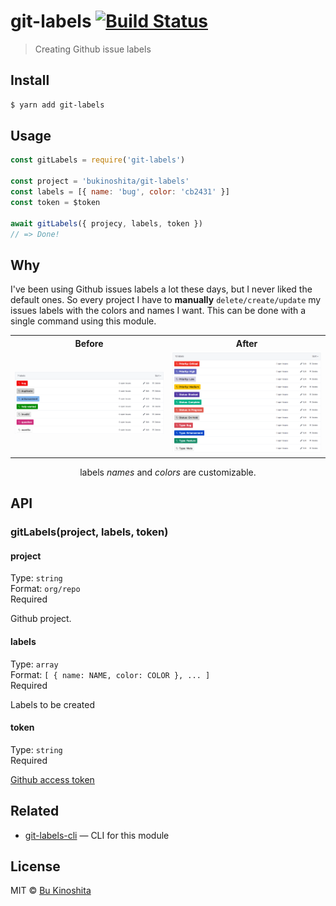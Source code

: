 # git-labels [![Build Status](https://travis-ci.org/bukinoshita/git-labels.svg?branch=master)](https://travis-ci.org/bukinoshita/git-labels)

> Creating Github issue labels

## Install

```bash
$ yarn add git-labels
```

## Usage

```js
const gitLabels = require('git-labels')

const project = 'bukinoshita/git-labels'
const labels = [{ name: 'bug', color: 'cb2431' }]
const token = $token

await gitLabels({ projecy, labels, token })
// => Done!
```

## Why

I've been using Github issues labels a lot these days, but I never liked the default ones. So every project I have to **manually** `delete/create/update` my issues labels with the colors and names I want. This can be done with a single command using this module.

<table>
  <tr>
		<th width="50%">
			Before
		</th>
		<th width="50%">
			After
		</th>
	</tr>
	<tr><!-- Prevent zebra stripes --></tr>
	<tr>
		<td>
			<img src="media/before.png">
		</td>
		<td>
			<img src="media/after.png">
		</td>
	</tr>
</table>

<p align="center">labels <i>names</i> and <i>colors</i> are customizable.</p>

## API

### gitLabels(project, labels, token)

#### project

Type: `string`<br />
Format: `org/repo`<br />
Required

Github project.

#### labels

Type: `array`<br />
Format: `[ { name: NAME, color: COLOR }, ... ]`<br />
Required

Labels to be created

#### token

Type: `string`<br />
Required

[Github access token](https://help.github.com/articles/creating-a-personal-access-token-for-the-command-line/)

## Related

- [git-labels-cli](https://github.com/bukinoshita/git-labels-cli) — CLI for this module

## License

MIT © [Bu Kinoshita](https://bukinoshita.io)
